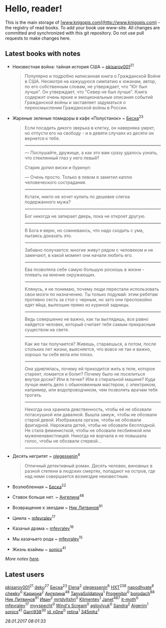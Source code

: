# Hello, reader!
This is the main storage of [www.knigopis.com](http://www.knigopis.com) - the registry of read books.
To add your book use www-site. All changes are committed and synchronized with this git repository.
Do not use pull requests to make changes here.


## Latest books with notes
* Неизвестная война: тайная история США ~ [pkisarov001](users/311/311057796-yandex)<sup>21</sup>
    > Популярно и подробно написанная книга о Гражданской Войне в США. Несмотря на кажущуюся симпатию к южанам, автор, по его собственным словам, не утверждает, что "Юг был лучше". Он утверждает, что "Север не был лучше". Книга содержит очень яркие и эмоциональные описания событий Гражданской войны и заставляет задуматься о переосмыслении Гражданской войны в России.

* Жареные зеленые помидоры в кафе «Полустанок» ~ [Беска](users/157/1577468-vkontakte)<sup>23</sup>
    > Если посадить дикого зверька в клетку, он наверняка умрет, но отпусти его на свободу - и в девяти случаях из десяти он вернется к тебе.
    > ****
    > 
    > 
    > — Послушайте, дружище, а как это вам сразу удалось узнать, что стеклянный глаз у него левый?
    > 
    > Старик допил виски и буркнул:
    > 
    > — Очень просто. Только в левом я заметил каплю человеческого сострадания.
    > ****
    > Кстати, никто не хочет купить по дешевке слегка подержанного мужа?
    > ***
    > Бог никогда не запирает дверь, пока не откроет другую.
    > ***
    > В Бога я верю, но сомневаюсь, что надо сходить с ума, пытаясь доказать это.
    > ***
    > Забавно получается: многие живут рядом с человеком и не замечают, в какой момент они начали любить его.
    > ****
    > Ева позволяла себе самую большую роскошь в жизни - плевать на мнение окружающих.
    > ***
    > Клянусь, я не понимаю, почему люди перестали использовать свои мозги по назначению. Ты только подумай: этим ребятам противно сесть за стол с черным, но зато они преспокойно едят яйца, вылезшие прямо из куриной задницы.
    > ***
    > Ведь совершенно не важно, как ты выглядишь, все равно найдется человек, который считает тебя самым прекрасным существом на свете.
    > ***
    > Как же так получается? Живешь, стараешься, а потом, после стольких лет жизни, выясняется, что вовсе не так и важно, хорошо ты себя вела или плохо.
    > ****
    > Она удивлялась, почему ей приходится жить в теле, которое стареет, ломается и болит? Почему было не поселиться внутри доски? Или в печке? Или в стиральной машине? Куда лучше иметь дело с обыкновенным мастером, с электриком, например, или водопроводчиком, чем позволять врачам тебя трогать.
    > ***
    > Некогда она хранила девственность, чтобы её не обозвали потаскушкой или давалкой. Вышла замуж, чтобы не обозвали старой девой. Изображала оргазм, чтобы не обозвали фригидной. Нарожала детей, чтобы не обозвали бесплодной. Не стала феминисткой, чтобы не обозвали лесбиянкой или мужененавистницей. Никогда не ворчала и не повышала голос, чтобы не обозвали стервой…
    > ***

* Десять негритят ~ [olegessenin](users/390/3901448-vkontakte)<sup>4</sup>
    > Отличный детективный роман. Десять человек, виновных в разной степени в людских смертях, попадают на остров, где над ними совершается возмездие неизвестным.

* Возлюбленная ~ [Беска](users/157/1577468-vkontakte)<sup>22</sup>

* Ставок больше нет. ~ [Ангелина](users/837/83788782-vkontakte)<sup>48</sup>

* Возвращение к звездам ~ [Ник Литвинов](users/241/241974816-vkontakte)<sup>91</sup>

* Цимла ~ [mfevralev](users/140/140966150-vkontakte)<sup>17</sup>

* Казачья драма ~ [mfevralev](users/140/140966150-vkontakte)<sup>16</sup>

* Мы казачьего рода ~ [mfevralev](users/140/140966150-vkontakte)<sup>15</sup>

* Жизнь взаймы ~ [sonics](users/588/5880221-vkontakte)<sup>41</sup>


_More notes [here](latest_books_with_notes.md)._


## Latest users
[pkisarov001](users/311/311057796-yandex)<sup>21</sup> 
[deku](users/384/384194935-vkontakte)<sup>27</sup> 
[Беска](users/157/1577468-vkontakte)<sup>23</sup> 
[Elena](users/459/459594264-yandex)<sup>2</sup> 
[olegessenin](users/390/3901448-vkontakte)<sup>6</sup> 
[HXT](users/100/100002563462782-facebook)<sup>238</sup> 
[napodhvate](users/585/585811540906733201-mailru)<sup>8</sup> 
[cheeky](users/100/100000019595884-facebook)<sup>0</sup> 
[Кариона](users/401/401225211-vkontakte)<sup>2</sup> 
[Ангелина](users/837/83788782-vkontakte)<sup>48</sup> 
[TanyaSoldatova](users/140/140832989-vkontakte)<sup>1</sup> 
[Progenitor](users/310/310433527-vkontakte)<sup>0</sup> 
[borodach](users/157/15706320-vkontakte)<sup>88</sup> 
[Ник Литвинов](users/241/241974816-vkontakte)<sup>91</sup> 
[Иван](users/111/111223381196748176136-google)<sup>2</sup> 
[mrtdvltshn](users/291/29152388-vkontakte)<sup>0</sup> 
[Klimentev](users/104/104202610850481913650-google)<sup>1</sup> 
[Janet](users/205/20565064-vkontakte)<sup>487</sup> 
[it-moth](users/100/100001185091151-facebook)<sup>0</sup> 
[mfevralev](users/140/140966150-vkontakte)<sup>17</sup> 
[myyspecht](users/321/3211454-vkontakte)<sup>0</sup> 
[Wind's Scream](users/290/29027836-vkontakte)<sup>0</sup> 
[aglovlyuk](users/815/8156510-vkontakte)<sup>0</sup> 
[Sandra](users/242/242184576223760-facebook)<sup>2</sup> 
[Aigerim](users/157/157708568-vkontakte)<sup>1</sup> 
[sonics](users/588/5880221-vkontakte)<sup>41</sup> 
[Garri938](users/114/114389869162010721507-google)<sup>30</sup> 
[id_n0ne](users/182/18203635-vkontakte)<sup>0</sup> 
[retina](users/390/3900602-vkontakte)<sup>1</sup> 
[345mhz](users/107/107233253672325058205-google)<sup>1</sup> 


_28.01.2017 08:01:33_
